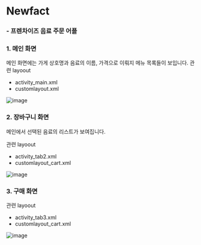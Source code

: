 # Newfact
###  - 프렌차이즈 음료 주문 어플





### 1. 메인 화면
메인 화면에는 가게 상호명과 음료의 이름, 가격으로 이뤄지 메뉴 목록들이 보입니다.
관련 layoout
- activity_main.xml
- customlayout.xml    


![image](https://user-images.githubusercontent.com/47061005/97010367-4276a100-1580-11eb-9996-8e481923294f.png)

### 2. 장바구니 화면   
메인에서 선택된 음료의 리스트가 보여집니다.

관련 layoout
- activity_tab2.xml
- customlayout_cart.xml  

![image](https://user-images.githubusercontent.com/47061005/97010807-de081180-1580-11eb-8721-9f141d2b1ecc.png)




### 3. 구매 화면


관련 layoout
- activity_tab3.xml
- customlayout_cart.xml  

![image](https://user-images.githubusercontent.com/47061005/97011004-1a3b7200-1581-11eb-8283-9c231e12b6a3.png)
